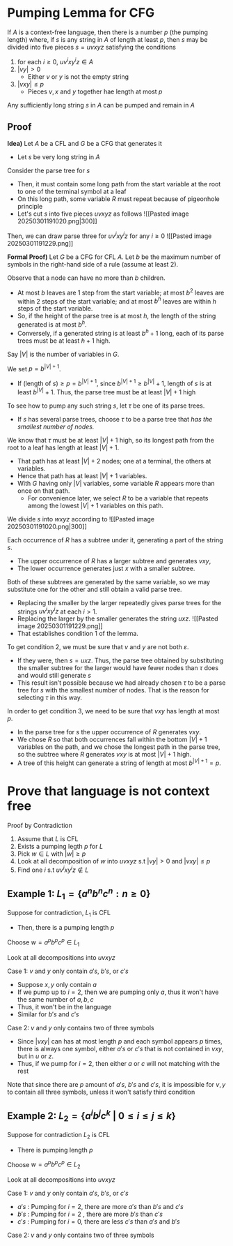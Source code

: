 # Pumping Lemma for CFG
If $A$ is a context-free language, then there is a number $p$ (the pumping length) where, if $s$ is any string in $A$ of length at least $p$, then $s$ may be divided into five pieces $s = uvxyz$ satisfying the conditions  
1. for each $i \geq 0$, $uv^i xy^iz \in A$
2. $|vy| > 0$
	- Either $v$ or $y$ is not the empty string
3. $|vxy| \leq p$
	- Pieces $v,x$ and $y$ together hae length at most $p$

Any sufficiently long string $s$ in $A$ can be pumped and remain in $A$

## Proof
**Idea)**
Let $A$ be a CFL and $G$ be a CFG that generates it
- Let $s$ be very long string in $A$

Consider the parse tree for $s$
- Then, it must contain some long path from the start variable at the root to one of the terminal symbol at a leaf
- On this long path, some variable $R$ must repeat because of pigeonhole principle
- Let's cut $s$ into five pieces $uvxyz$ as follows
![[Pasted image 20250301191020.png|300]]

Then, we can draw parse three for $uv^{i}xy^{i}z$ for any $i\geq0$
![[Pasted image 20250301191229.png]]

**Formal Proof)**
Let $G$ be a CFG for CFL $A$. Let $b$ be the maximum number of symbols in the right-hand side of a rule (assume at least 2). 

Observe that a node can have no more than $b$ children. 
- At most $b$ leaves are 1 step from the start variable; at most $b^2$ leaves are within 2 steps of the start variable; and at most $b^h$ leaves are within $h$ steps of the start variable. 
- So, if the height of the parse tree is at most $h$, the length of the string generated is at most $b^h$. 
- Conversely, if a generated string is at least $b^h + 1$ long, each of its parse trees must be at least $h + 1$ high.

Say $|V|$ is the number of variables in $G$. 

We set $p=b^{|V|+1}$. 
- If $\text{(length of }s)\geq p= b^{|V|+1}$, since $b^{|V|+1} \geq b^{|V|} + 1$, length of $s$ is at least $b^{|V|}+1$. Thus, the parse tree must be at least $|V|+1$ high

To see how to pump any such string $s$, let $\tau$ be one of its parse trees. 
- If $s$ has several parse trees, choose $\tau$ to be a parse tree that *has the smallest number of nodes.* 

We know that $\tau$ must be at least $|V| + 1$ high, so its longest path from the root to a leaf has length at least $|V| + 1$. 
- That path has at least $|V| + 2$ nodes; one at a terminal, the others at variables. 
- Hence that path has at least $|V| + 1$ variables. 
- With $G$ having only $|V|$ variables, some variable $R$ appears more than once on that path. 
	- For convenience later, we select $R$ to be a variable that repeats among the lowest $|V| + 1$ variables on this path.

We divide $s$ into $wxyz$ according to 
![[Pasted image 20250301191020.png|300]]

Each occurrence of $R$ has a subtree under it, generating a part of the string $s$. 
- The upper occurrence of $R$ has a larger subtree and generates $vxy$,
- The lower occurrence generates just $x$ with a smaller subtree. 

Both of these subtrees are generated by the same variable, so we may substitute one for the other and still obtain a valid parse tree. 
- Replacing the smaller by the larger repeatedly gives parse trees for the strings $uv^i xy^i z$ at each $i > 1$. 
- Replacing the larger by the smaller generates the string $uxz$. 
![[Pasted image 20250301191229.png]]
- That establishes condition 1 of the lemma.

To get condition 2, we must be sure that $v$ and $y$ are not both $\varepsilon$. 
- If they were, then $s=uxz$. Thus, the parse tree obtained by substituting the smaller subtree for the larger would have fewer nodes than $\tau$ does and would still generate $s$
- This result isn’t possible because we had already chosen $\tau$ to be a parse tree for $s$ with the smallest number of nodes. That is the reason for selecting $\tau$ in this way.

In order to get condition 3, we need to be sure that $vxy$ has length at most $p$. 
- In the parse tree for $s$ the upper occurrence of $R$ generates $vxy$. 
- We chose $R$ so that both occurrences fall within the bottom $|V| + 1$ variables on the path, and we chose the longest path in the parse tree, so the subtree where $R$ generates $vxy$ is at most $|V| + 1$ high. 
- A tree of this height can generate a string of length at most $b^{|V|+1} = p$.

# Prove that language is not context free
Proof by Contradiction
1. Assume that $L$ is CFL
2. Exists a pumping legth $p$ for $L$
3. Pick $w\in L$ with $|w|\geq p$
4. Look at all decomposition of $w$ into $uvxyz$ s.t $|vy|>0$ and $|vxy|\leq p$
5. Find one $i$ s.t $uv^{i}xy^{i}z\not\in L$

## Example 1: $L_{1}=\{ a^{n}b^{n}c^{n}:n\geq 0 \}$
Suppose for contradiction, $L_{1}$ is CFL
- Then, there is a pumping length $p$

Choose $w=a^{p}b^{p}c^{p}\in L_{1}$

Look at all decompositions into $uvxyz$

Case 1: $v$ and $y$ only contain $a's$, $b's$, or $c's$
- Suppose $x,y$ only contain $a$
- If we pump up to $i=2$, then we are pumping only $a$, thus it won't have the same number of $a,b,c$
- Thus, it won't be in the language
- Similar for $b's$ and $c's$

Case 2: $v$ and $y$ only contains two of three symbols
- Since $|vxy|$ can has at most length $p$ and each symbol appears $p$ times, there is always one symbol, either $a's$ or $c's$ that is not contained in $vxy$, but in $u$ or $z$.
- Thus, if we pump for $i=2$, then either $a$ or $c$ will not matching with the rest

Note that since there are $p$ amount of $a's$, $b's$ and $c's$, it is impossible for $v,y$ to contain all three symbols, unless it won't satisfy third condition

## Example 2: $L_{2}=\{ a^{i}b^{j}c^{k} \text{ | }0\leq i\leq j\leq k \}$
Suppose for contradiction $L_{2}$ is CFL
- There is pumping length $p$

Choose $w=a^{p}b^{p}c^{p}\in L_{2}$

Look at all decompositions into $uvxyz$

Case 1: $v$ and $y$ only contain $a's$, $b's$, or $c's$
- $a's$ : Pumping for $i=2$, there are more $a's$ than $b's$ and $c's$
- $b's$ : Pumping for $i=2$ , there are more $b's$ than $c's$
- $c's$ : Pumping for $i=0$, there are less $c's$ than $a's$ and $b's$

Case 2: $v$ and $y$ only contains two of three symbols